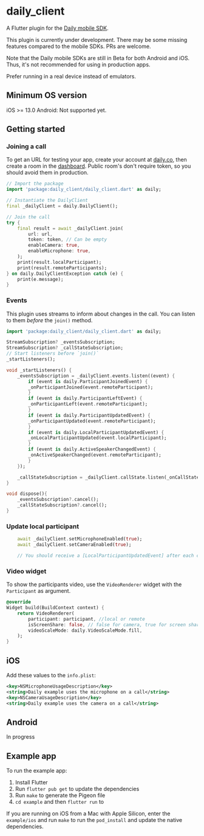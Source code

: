 # daily_client

A Flutter plugin for the [Daily mobile SDK](https://docs.daily.co/guides/products/mobile).

This plugin is currently under development. There may be some missing features compared to the mobile SDKs. PRs are welcome.

Note that the Daily mobile SDKs are still in Beta for both Android and iOS. Thus, it's not recommended for using in production apps.

Prefer running in a real device instead of emulators.

## Minimum OS version

iOS >= 13.0
Android: Not supported yet.

## Getting started

### Joining a call

To get an URL for testing your app, create your account at [daily.co](daily.co), then create a room in the [dashboard](https://dashboard.daily.co/). Public room's don't require token, so you should avoid them in production.

```dart
// Import the package
import 'package:daily_client/daily_client.dart' as daily;

// Instantiate the DailyClient
final _dailyClient = daily.DailyClient();

// Join the call
try {
    final result = await _dailyClient.join(
        url: url,
        token: token, // Can be empty
        enableCamera: true,
        enableMicrophone: true,
    );
    print(result.localParticipant);
    print(result.remoteParticipants);
} on daily.DailyClientException catch (e) {
    print(e.message);
}
```

### Events

This plugin uses streams to inform about changes in the call. You can listen to them _before_ the `join()` method.

```dart
import 'package:daily_client/daily_client.dart' as daily;

StreamSubscription? _eventsSubscription;
StreamSubscription? _callStateSubscription;
// Start listeners before `join()`
_startListeners();

void _startListeners() {
    _eventsSubscription = _dailyClient.events.listen((event) {
        if (event is daily.ParticipantJoinedEvent) {
        _onParticipantJoined(event.remoteParticipant);
        }
        if (event is daily.ParticipantLeftEvent) {
        _onParticipantLeft(event.remoteParticipant);
        }
        if (event is daily.ParticipantUpdatedEvent) {
        _onParticipantUpdated(event.remoteParticipant);
        }
        if (event is daily.LocalParticipantUpdatedEvent) {
        _onLocalParticipantUpdated(event.localParticipant);
        }
        if (event is daily.ActiveSpeakerChangedEvent) {
        _onActiveSpeakerChanged(event.remoteParticipant);
        }
    });

    _callStateSubscription = _dailyClient.callState.listen(_onCallStateChanged);
}

void dispose(){
    _eventsSubscription?.cancel();
    _callStateSubscription?.cancel();
}
```

### Update local participant

```dart
    await _dailyClient.setMicrophoneEnabled(true);
    await _dailyClient.setCameraEnabled(true);

    // You should receive a [LocalParticipantUpdatedEvent] after each change. Use it to update the local participant state.
```

### Video widget

To show the participants video, use the `VideoRenderer` widget with the `Participant` as argument.

```dart
@override
Widget build(BuildContext context) {
    return VideoRenderer(
        participant: participant, //local or remote
        isScreenShare: false, // false for camera, true for screen share video
        videoScaleMode: daily.VideoScaleMode.fill,
    );
}
```

## iOS

Add these values to the `info.plist`:

```xml
<key>NSMicrophoneUsageDescription</key>
<string>Daily example uses the microphone on a call</string>
<key>NSCameraUsageDescription</key>
<string>Daily example uses the camera on a call</string>
```

## Android

In progress

## Example app

To run the example app:

1. Install Flutter
2. Run `flutter pub get` to update the dependencies
3. Run `make` to generate the Pigeon file
4. `cd example` and then `flutter run` to

If you are running on iOS from a Mac with Apple Silicon, enter the `example/ios` and run `make` to run the `pod_install` and update the native dependencies.
